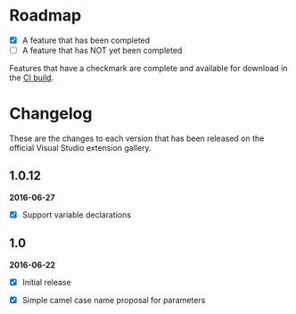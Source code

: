 # Roadmap

- [x] A feature that has been completed
- [ ] A feature that has NOT yet been completed

Features that have a checkmark are complete and available for
download in the
[CI build](http://vsixgallery.com/extension/A98A9358-9F24-4407-AAB7-5871243606AA/).

# Changelog

These are the changes to each version that has been released
on the official Visual Studio extension gallery.

## 1.0.12

**2016-06-27**

- [x] Support variable declarations

## 1.0

**2016-06-22**

- [x] Initial release
- [x] Simple camel case name proposal for parameters
 